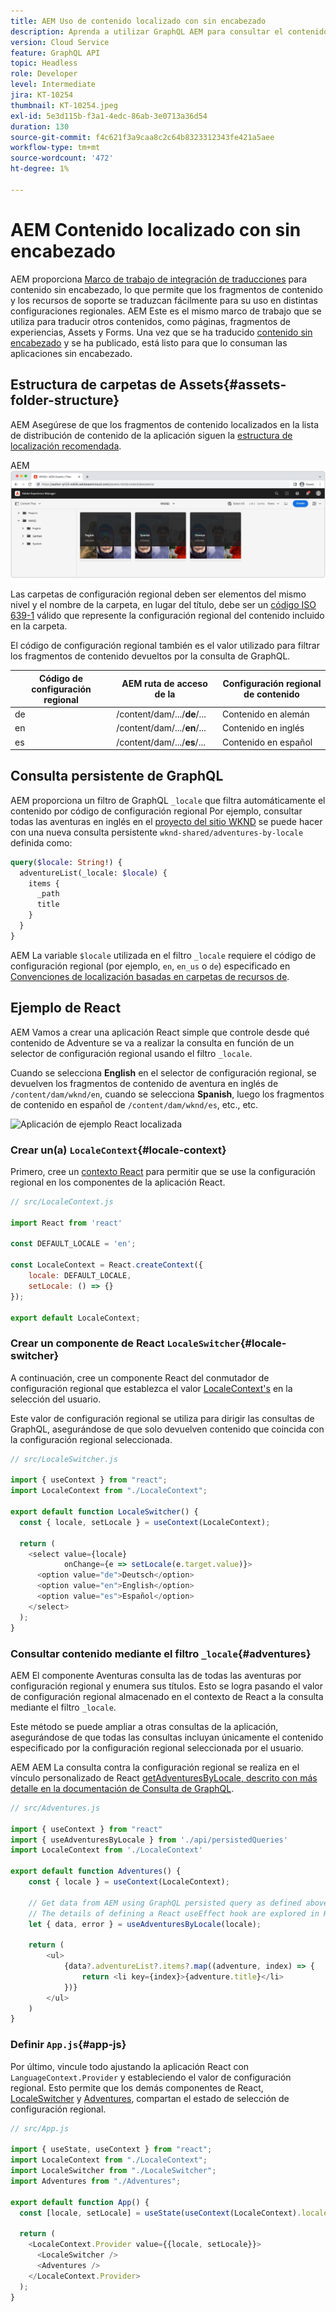 ```yaml
---
title: AEM Uso de contenido localizado con sin encabezado
description: Aprenda a utilizar GraphQL AEM para consultar el contenido localizado en las listas de contenido de su sitio.
version: Cloud Service
feature: GraphQL API
topic: Headless
role: Developer
level: Intermediate
jira: KT-10254
thumbnail: KT-10254.jpeg
exl-id: 5e3d115b-f3a1-4edc-86ab-3e0713a36d54
duration: 130
source-git-commit: f4c621f3a9caa8c2c64b8323312343fe421a5aee
workflow-type: tm+mt
source-wordcount: '472'
ht-degree: 1%

---
```


# AEM Contenido localizado con sin encabezado

AEM proporciona [Marco de trabajo de integración de traducciones](https://experienceleague.adobe.com/docs/experience-manager-cloud-service/content/sites/administering/reusing-content/translation/integration-framework.html) para contenido sin encabezado, lo que permite que los fragmentos de contenido y los recursos de soporte se traduzcan fácilmente para su uso en distintas configuraciones regionales. AEM Este es el mismo marco de trabajo que se utiliza para traducir otros contenidos, como páginas, fragmentos de experiencias, Assets y Forms. Una vez que se ha traducido [contenido sin encabezado](https://experienceleague.adobe.com/docs/experience-manager-cloud-service/content/headless/journeys/translation/overview.html?lang=es) y se ha publicado, está listo para que lo consuman las aplicaciones sin encabezado.

## Estructura de carpetas de Assets{#assets-folder-structure}

AEM Asegúrese de que los fragmentos de contenido localizados en la lista de distribución de contenido de la aplicación siguen la [estructura de localización recomendada](https://experienceleague.adobe.com/docs/experience-manager-cloud-service/content/headless/journeys/translation/getting-started.html#recommended-structure).

AEM ![Carpetas de recursos localizadas de la](./assets/localized-content/asset-folders.jpg)

Las carpetas de configuración regional deben ser elementos del mismo nivel y el nombre de la carpeta, en lugar del título, debe ser un [código ISO 639-1](https://en.wikipedia.org/wiki/List_of_ISO_639-1_codes) válido que represente la configuración regional del contenido incluido en la carpeta.

El código de configuración regional también es el valor utilizado para filtrar los fragmentos de contenido devueltos por la consulta de GraphQL.

| Código de configuración regional | AEM ruta de acceso de la | Configuración regional de contenido |
|--------------------------------|----------|----------|
| de | /content/dam/.../**de**/... | Contenido en alemán |
| en | /content/dam/.../**en**/... | Contenido en inglés |
| es | /content/dam/.../**es**/... | Contenido en español |

## Consulta persistente de GraphQL

AEM proporciona un filtro de GraphQL `_locale` que filtra automáticamente el contenido por código de configuración regional Por ejemplo, consultar todas las aventuras en inglés en el [proyecto del sitio WKND](https://github.com/adobe/aem-guides-wknd) se puede hacer con una nueva consulta persistente `wknd-shared/adventures-by-locale` definida como:

```graphql
query($locale: String!) {
  adventureList(_locale: $locale) {
    items {      
      _path
      title
    }
  }
}
```

AEM La variable `$locale` utilizada en el filtro `_locale` requiere el código de configuración regional (por ejemplo, `en`, `en_us` o `de`) especificado en [Convenciones de localización basadas en carpetas de recursos de](#assets-folder-structure).

## Ejemplo de React

AEM Vamos a crear una aplicación React simple que controle desde qué contenido de Adventure se va a realizar la consulta en función de un selector de configuración regional usando el filtro `_locale`.

Cuando se selecciona __English__ en el selector de configuración regional, se devuelven los fragmentos de contenido de aventura en inglés de `/content/dam/wknd/en`, cuando se selecciona __Spanish__, luego los fragmentos de contenido en español de `/content/dam/wknd/es`, etc., etc.

![Aplicación de ejemplo React localizada](./assets/localized-content/react-example.png)

### Crear un(a) `LocaleContext`{#locale-context}

Primero, cree un [contexto React](https://reactjs.org/docs/context.html) para permitir que se use la configuración regional en los componentes de la aplicación React.

```javascript
// src/LocaleContext.js

import React from 'react'

const DEFAULT_LOCALE = 'en';

const LocaleContext = React.createContext({
    locale: DEFAULT_LOCALE, 
    setLocale: () => {}
});

export default LocaleContext;
```

### Crear un componente de React `LocaleSwitcher`{#locale-switcher}

A continuación, cree un componente React del conmutador de configuración regional que establezca el valor [LocaleContext&#39;s](#locale-context) en la selección del usuario.

Este valor de configuración regional se utiliza para dirigir las consultas de GraphQL, asegurándose de que solo devuelven contenido que coincida con la configuración regional seleccionada.

```javascript
// src/LocaleSwitcher.js

import { useContext } from "react";
import LocaleContext from "./LocaleContext";

export default function LocaleSwitcher() {
  const { locale, setLocale } = useContext(LocaleContext);

  return (
    <select value={locale}
            onChange={e => setLocale(e.target.value)}>
      <option value="de">Deutsch</option>
      <option value="en">English</option>
      <option value="es">Español</option>
    </select>
  );
}
```

### Consultar contenido mediante el filtro `_locale`{#adventures}

AEM El componente Aventuras consulta las de todas las aventuras por configuración regional y enumera sus títulos. Esto se logra pasando el valor de configuración regional almacenado en el contexto de React a la consulta mediante el filtro `_locale`.

Este método se puede ampliar a otras consultas de la aplicación, asegurándose de que todas las consultas incluyan únicamente el contenido especificado por la configuración regional seleccionada por el usuario.

AEM AEM La consulta contra la configuración regional se realiza en el vínculo personalizado de React [getAdventuresByLocale, descrito con más detalle en la documentación de Consulta de GraphQL](./aem-headless-sdk.md).

```javascript
// src/Adventures.js

import { useContext } from "react"
import { useAdventuresByLocale } from './api/persistedQueries'
import LocaleContext from './LocaleContext'

export default function Adventures() {
    const { locale } = useContext(LocaleContext);

    // Get data from AEM using GraphQL persisted query as defined above 
    // The details of defining a React useEffect hook are explored in How to > AEM Headless SDK
    let { data, error } = useAdventuresByLocale(locale);

    return (
        <ul>
            {data?.adventureList?.items?.map((adventure, index) => { 
                return <li key={index}>{adventure.title}</li>
            })}
        </ul>
    )
}
```

### Definir `App.js`{#app-js}

Por último, vincule todo ajustando la aplicación React con `LanguageContext.Provider` y estableciendo el valor de configuración regional. Esto permite que los demás componentes de React, [LocaleSwitcher](#locale-switcher) y [Adventures](#adventures), compartan el estado de selección de configuración regional.

```javascript
// src/App.js

import { useState, useContext } from "react";
import LocaleContext from "./LocaleContext";
import LocaleSwitcher from "./LocaleSwitcher";
import Adventures from "./Adventures";

export default function App() {
  const [locale, setLocale] = useState(useContext(LocaleContext).locale);

  return (
    <LocaleContext.Provider value={{locale, setLocale}}>
      <LocaleSwitcher />
      <Adventures />
    </LocaleContext.Provider>
  );
}
```
